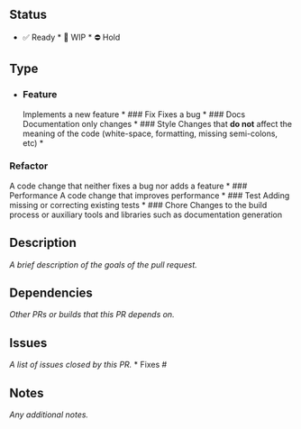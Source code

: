## Status
* ✅ Ready * 🚧 WIP * ⛔ Hold
## Type
* ### Feature
  Implements a new feature * ### Fix
  Fixes a bug * ### Docs
  Documentation only changes * ### 
Style
  Changes that **do not** affect the 
meaning of the code (white-space, 
formatting, missing semi-colons, etc) * 
### Refactor
  A code change that neither fixes a 
bug nor adds a feature * ### 
Performance
  A code change that improves 
performance * ### Test
  Adding missing or correcting existing 
tests * ### Chore
  Changes to the build process or 
auxiliary tools and libraries such as 
documentation generation
## Description
*A brief description of the goals of 
the pull request.*
## Dependencies
*Other PRs or builds that this PR 
depends on.*
## Issues
*A list of issues closed by this PR.* * 
Fixes #
## Notes
*Any additional notes.*
